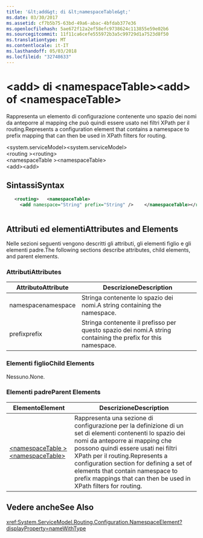 ```yaml
---
title: '&lt;add&gt; di &lt;namespaceTable&gt;'
ms.date: 03/30/2017
ms.assetid: cf7b5b75-63bd-49a6-abac-4bfdab377e36
ms.openlocfilehash: 5ae672f12a2ef58efc9738624c113855e59e02b6
ms.sourcegitcommit: 11f11ca6cefe555972b3a5c99729d1a7523d8f50
ms.translationtype: MT
ms.contentlocale: it-IT
ms.lasthandoff: 05/03/2018
ms.locfileid: "32748633"
---
```

# <a name="ltaddgt-of-ltnamespacetablegt"></a><span data-ttu-id="11722-102">&lt;add&gt; di &lt;namespaceTable&gt;</span><span class="sxs-lookup"><span data-stu-id="11722-102">&lt;add&gt; of &lt;namespaceTable&gt;</span></span>
<span data-ttu-id="11722-103">Rappresenta un elemento di configurazione contenente uno spazio dei nomi da anteporre al mapping che può quindi essere usato nei filtri XPath per il routing.</span><span class="sxs-lookup"><span data-stu-id="11722-103">Represents a configuration element that contains a namespace to prefix mapping that can then be used in XPath filters for routing.</span></span>  
  
 <span data-ttu-id="11722-104">\<system.serviceModel></span><span class="sxs-lookup"><span data-stu-id="11722-104">\<system.serviceModel></span></span>  
<span data-ttu-id="11722-105">\<routing ></span><span class="sxs-lookup"><span data-stu-id="11722-105">\<routing></span></span>  
<span data-ttu-id="11722-106">\<namespaceTable ></span><span class="sxs-lookup"><span data-stu-id="11722-106">\<namespaceTable></span></span>  
<span data-ttu-id="11722-107">\<add></span><span class="sxs-lookup"><span data-stu-id="11722-107">\<add></span></span>  
  
## <a name="syntax"></a><span data-ttu-id="11722-108">Sintassi</span><span class="sxs-lookup"><span data-stu-id="11722-108">Syntax</span></span>  
  
```xml  
   <routing>   <namespaceTable>  
     <add namespace="String" prefix="String" />    </namespaceTable></routing>  
```  
  
```csharp  
```  
  
## <a name="attributes-and-elements"></a><span data-ttu-id="11722-109">Attributi ed elementi</span><span class="sxs-lookup"><span data-stu-id="11722-109">Attributes and Elements</span></span>  
 <span data-ttu-id="11722-110">Nelle sezioni seguenti vengono descritti gli attributi, gli elementi figlio e gli elementi padre.</span><span class="sxs-lookup"><span data-stu-id="11722-110">The following sections describe attributes, child elements, and parent elements.</span></span>  
  
### <a name="attributes"></a><span data-ttu-id="11722-111">Attributi</span><span class="sxs-lookup"><span data-stu-id="11722-111">Attributes</span></span>  
  
|<span data-ttu-id="11722-112">Attributo</span><span class="sxs-lookup"><span data-stu-id="11722-112">Attribute</span></span>|<span data-ttu-id="11722-113">Descrizione</span><span class="sxs-lookup"><span data-stu-id="11722-113">Description</span></span>|  
|---------------|-----------------|  
|<span data-ttu-id="11722-114">namespace</span><span class="sxs-lookup"><span data-stu-id="11722-114">namespace</span></span>|<span data-ttu-id="11722-115">Stringa contenente lo spazio dei nomi.</span><span class="sxs-lookup"><span data-stu-id="11722-115">A string containing the namespace.</span></span>|  
|<span data-ttu-id="11722-116">prefix</span><span class="sxs-lookup"><span data-stu-id="11722-116">prefix</span></span>|<span data-ttu-id="11722-117">Stringa contenente il prefisso per questo spazio dei nomi.</span><span class="sxs-lookup"><span data-stu-id="11722-117">A string containing the prefix for this namespace.</span></span>|  
  
### <a name="child-elements"></a><span data-ttu-id="11722-118">Elementi figlio</span><span class="sxs-lookup"><span data-stu-id="11722-118">Child Elements</span></span>  
 <span data-ttu-id="11722-119">Nessuno.</span><span class="sxs-lookup"><span data-stu-id="11722-119">None.</span></span>  
  
### <a name="parent-elements"></a><span data-ttu-id="11722-120">Elementi padre</span><span class="sxs-lookup"><span data-stu-id="11722-120">Parent Elements</span></span>  
  
|<span data-ttu-id="11722-121">Elemento</span><span class="sxs-lookup"><span data-stu-id="11722-121">Element</span></span>|<span data-ttu-id="11722-122">Descrizione</span><span class="sxs-lookup"><span data-stu-id="11722-122">Description</span></span>|  
|-------------|-----------------|  
|[<span data-ttu-id="11722-123">\<namespaceTable ></span><span class="sxs-lookup"><span data-stu-id="11722-123">\<namespaceTable></span></span>](../../../../../docs/framework/configure-apps/file-schema/wcf/namespacetable.md)|<span data-ttu-id="11722-124">Rappresenta una sezione di configurazione per la definizione di un set di elementi contenenti lo spazio dei nomi da anteporre ai mapping che possono quindi essere usati nei filtri XPath per il routing.</span><span class="sxs-lookup"><span data-stu-id="11722-124">Represents a configuration section for defining a set of elements that contain namespace to prefix mappings that can then be used in XPath filters for routing.</span></span>|  
  
## <a name="see-also"></a><span data-ttu-id="11722-125">Vedere anche</span><span class="sxs-lookup"><span data-stu-id="11722-125">See Also</span></span>  
 <xref:System.ServiceModel.Routing.Configuration.NamespaceElement?displayProperty=nameWithType>    
